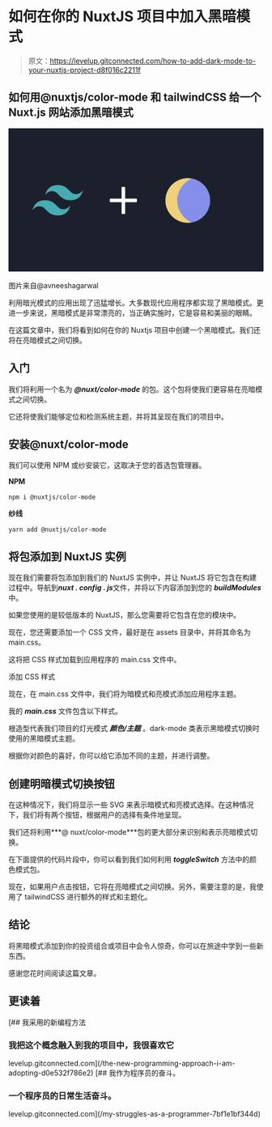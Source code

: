 # 如何在你的 NuxtJS 项目中加入黑暗模式

> 原文：<https://levelup.gitconnected.com/how-to-add-dark-mode-to-your-nuxtjs-project-d8f016c2211f>

## 如何用@nuxtjs/color-mode 和 tailwindCSS 给一个 Nuxt.js 网站添加黑暗模式

![](img/0291de9e79e6cbc5cbd58512e44549c1.png)

图片来自@avneeshagarwal

利用暗光模式的应用出现了迅猛增长。大多数现代应用程序都实现了黑暗模式。更进一步来说，黑暗模式是非常漂亮的，当正确实施时，它是容易和美丽的眼睛。

在这篇文章中，我们将看到如何在你的 Nuxtjs 项目中创建一个黑暗模式。我们还将在亮暗模式之间切换。

## **入门**

我们将利用一个名为 ***@nuxt/color-mode*** 的包。这个包将使我们更容易在亮暗模式之间切换。

它还将使我们能够定位和检测系统主题，并将其呈现在我们的项目中。

## **安装@nuxt/color-mode**

我们可以使用 NPM 或纱安装它，这取决于您的首选包管理器。

**NPM**

```
npm i @nuxtjs/color-mode
```

**纱线**

```
yarn add @nuxtjs/color-mode
```

## **将包添加到 NuxtJS 实例**

现在我们需要将包添加到我们的 NuxtJS 实例中，并让 NuxtJS 将它包含在构建过程中。导航到***nuxt . config . js***文件，并将以下内容添加到您的 ***buildModules*** 中。

如果您使用的是较低版本的 NuxtJS，那么您需要将它包含在您的模块中。

现在，您还需要添加一个 CSS 文件，最好是在 assets 目录中，并将其命名为 main.css。

这将把 CSS 样式加载到应用程序的 main.css 文件中。

添加 CSS 样式

现在，在 main.css 文件中，我们将为暗模式和亮模式添加应用程序主题。

我的 ***main.css*** 文件包含以下样式。

根造型代表我们项目的灯光模式 ***颜色/主题*** 。dark-mode 类表示黑暗模式切换时使用的黑暗模式主题。

根据你对颜色的喜好，你可以给它添加不同的主题，并进行调整。

## **创建明暗模式切换按钮**

在这种情况下，我们将显示一些 SVG 来表示暗模式和亮模式选择。在这种情况下，我们将有两个按钮，根据用户的选择有条件地呈现。

我们还将利用***@ nuxt/color-mode***包的更大部分来识别和表示亮暗模式切换。

在下面提供的代码片段中，你可以看到我们如何利用 ***toggleSwitch*** 方法中的颜色模式包。

现在，如果用户点击按钮，它将在亮暗模式之间切换。另外，需要注意的是，我使用了 tailwindCSS 进行额外的样式和主题化。

## **结论**

将黑暗模式添加到你的投资组合或项目中会令人惊奇，你可以在旅途中学到一些新东西。

感谢您花时间阅读这篇文章。

## **更读着**

[](/the-new-programming-approach-i-am-adopting-d0e532f786e2) [## 我采用的新编程方法

### 我把这个概念融入到我的项目中，我很喜欢它

levelup.gitconnected.com](/the-new-programming-approach-i-am-adopting-d0e532f786e2) [](/my-struggles-as-a-programmer-7bf1e1bf344d) [## 我作为程序员的奋斗。

### 一个程序员的日常生活奋斗。

levelup.gitconnected.com](/my-struggles-as-a-programmer-7bf1e1bf344d)